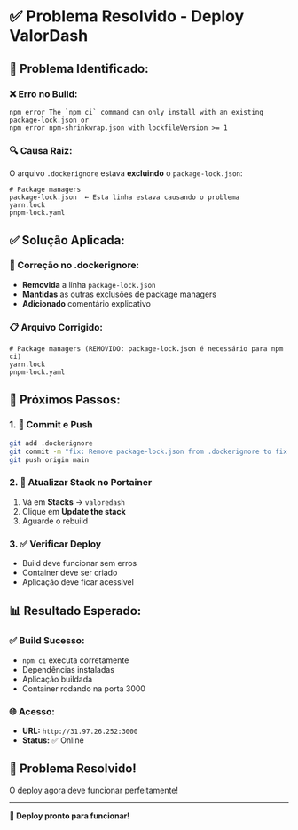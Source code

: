 # ✅ Problema Resolvido - Deploy ValorDash

## 🎯 **Problema Identificado:**

### **❌ Erro no Build:**
```
npm error The `npm ci` command can only install with an existing package-lock.json or
npm error npm-shrinkwrap.json with lockfileVersion >= 1
```

### **🔍 Causa Raiz:**
O arquivo `.dockerignore` estava **excluindo** o `package-lock.json`:
```
# Package managers
package-lock.json  ← Esta linha estava causando o problema
yarn.lock
pnpm-lock.yaml
```

## ✅ **Solução Aplicada:**

### **🔧 Correção no .dockerignore:**
- **Removida** a linha `package-lock.json`
- **Mantidas** as outras exclusões de package managers
- **Adicionado** comentário explicativo

### **📋 Arquivo Corrigido:**
```dockerignore
# Package managers (REMOVIDO: package-lock.json é necessário para npm ci)
yarn.lock
pnpm-lock.yaml
```

## 🚀 **Próximos Passos:**

### **1. 🔄 Commit e Push**
```bash
git add .dockerignore
git commit -m "fix: Remove package-lock.json from .dockerignore to fix npm ci"
git push origin main
```

### **2. 🔄 Atualizar Stack no Portainer**
1. Vá em **Stacks** → `valoredash`
2. Clique em **Update the stack**
3. Aguarde o rebuild

### **3. ✅ Verificar Deploy**
- Build deve funcionar sem erros
- Container deve ser criado
- Aplicação deve ficar acessível

## 📊 **Resultado Esperado:**

### **✅ Build Sucesso:**
- `npm ci` executa corretamente
- Dependências instaladas
- Aplicação buildada
- Container rodando na porta 3000

### **🌐 Acesso:**
- **URL:** `http://31.97.26.252:3000`
- **Status:** ✅ Online

## 🎉 **Problema Resolvido!**

O deploy agora deve funcionar perfeitamente!

---

**🚀 Deploy pronto para funcionar!**
